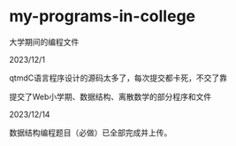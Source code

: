 # my-programs-in-college
大学期间的编程文件

2023/12/1

qtmdC语言程序设计的源码太多了，每次提交都卡死，不交了靠

提交了Web小学期、数据结构、离散数学的部分程序和文件



2023/12/14

数据结构编程题目（必做）已全部完成并上传。

